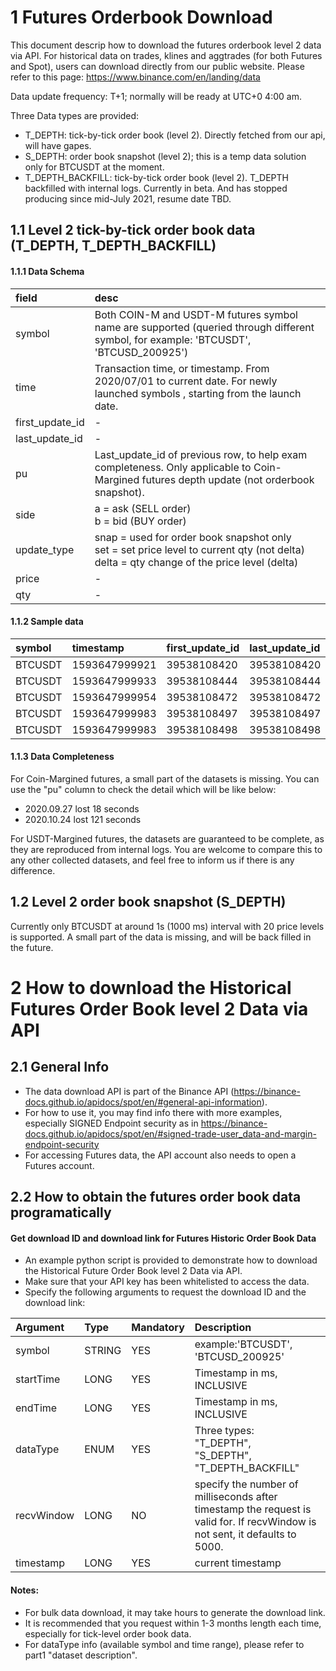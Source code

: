 # 1 Futures Orderbook Download

This document descrip how to download the futures orderbook level 2 data via API. For historical data on trades, klines and aggtrades (for both Futures and Spot), users can download directly from our public website. Please refer to this page: https://www.binance.com/en/landing/data 

Data update frequency: T+1; normally will be ready at UTC+0 4:00 am.

Three Data types are provided:
+ T_DEPTH: tick-by-tick order book (level 2). Directly fetched from our api, will have gapes.
+ S_DEPTH: order book snapshot (level 2); this is a temp data solution only for BTCUSDT at the moment.
+ T_DEPTH_BACKFILL: tick-by-tick order book (level 2). T_DEPTH backfilled with internal logs. Currently in beta. And has stopped producing since mid-July 2021, resume date TBD.  


## 1.1  Level 2 tick-by-tick order book data (T_DEPTH, T_DEPTH_BACKFILL)
#### 1.1.1  Data Schema



|field|desc|
|:-----|:-----|
|symbol|Both COIN-M and USDT-M futures symbol name are supported (queried through different symbol, for example: 'BTCUSDT', 'BTCUSD_200925')|
|time|Transaction time, or timestamp. From 2020/07/01 to current date. For newly launched symbols , starting from the launch date.|
|first_update_id|-|
|last_update_id|-|
|pu|Last_update_id of previous row, to help exam completeness. Only applicable to Coin-Margined futures depth update (not orderbook snapshot).|
|side|a = ask (SELL order)<br>b = bid (BUY order)</br>|
|update_type|snap = used for order book snapshot only<br>set = set price level to current qty (not delta)<br>delta = qty change of the price level (delta)</br>|
|price|-|
|qty|-|



#### 1.1.2  Sample data

|symbol|timestamp|first_update_id|last_update_id|side|update_type|price|qty|
|:-----|:-----|:-----|:-----|:-----|:-----|:-----|:-----|
|BTCUSDT|1593647999921|39538108420|39538108420|a|set|9235.09|0|
|BTCUSDT|1593647999933|39538108444|39538108444|a|set|9236.04|0.852|
|BTCUSDT|1593647999954|39538108472|39538108472|b|set|9219.67|0|
|BTCUSDT|1593647999983|39538108497|39538108497|a|set|9236.04|0.912|
|BTCUSDT|1593647999983|39538108498|39538108498|a|set|9235.11|0|





#### 1.1.3  Data Completeness
For Coin-Margined futures, a small part of the datasets is missing. You can use the "pu" column to check the detail which will be like below:
+ 2020.09.27 lost 18 seconds
+ 2020.10.24 lost 121 seconds

For USDT-Margined futures, the datasets are guaranteed to be complete, as they are reproduced from internal logs. You are welcome to compare this to any other collected datasets, and feel free to inform us if there is any difference.

## 1.2  Level 2 order book snapshot (S_DEPTH)
Currently only BTCUSDT at around 1s (1000 ms) interval with 20 price levels is supported. A small part of the data is missing, and will be back filled in the future.

      

    

#  2 How to download the Historical Futures Order Book level 2 Data via API

## 2.1 General Info 
+ The data download API is part of the Binance API (https://binance-docs.github.io/apidocs/spot/en/#general-api-information).
+ For how to use it, you may find info there with more examples, especially SIGNED Endpoint security as in https://binance-docs.github.io/apidocs/spot/en/#signed-trade-user_data-and-margin-endpoint-security
+ For accessing Futures data, the API account also needs to open a Futures account.
 


## 2.2 How to obtain the futures order book data programatically

#### Get download ID and download link for Futures Historic Order Book Data

+ An example python script is provided to demonstrate how to download the Historical Future Order Book level 2 Data via API.
+ Make sure that your API key has been whitelisted to access the data.
+ Specify the following arguments to request the download ID and the download link:

|Argument|Type|Mandatory|Description|
|:-----|:-----|:-----|:-----|
|symbol|STRING|YES|example:'BTCUSDT', 'BTCUSD_200925'|
|startTime|LONG|YES|Timestamp in ms, INCLUSIVE|
|endTime|LONG|YES|Timestamp in ms, INCLUSIVE|
|dataType|ENUM|YES|Three types: <br>"T_DEPTH",<br>"S_DEPTH",<br>"T_DEPTH_BACKFILL"</br>|
|recvWindow|LONG|NO|specify the number of milliseconds after timestamp the request is valid for. If recvWindow is not sent, it defaults to 5000.|
|timestamp|LONG|YES|current timestamp|


#### Notes:
+ For bulk data download, it may take hours to generate the download link. 
+ It is recommended that you request within 1-3 months length each time, especially for tick-level order book data.
+ For dataType info (available symbol and time range), please refer to part1 "dataset description".



